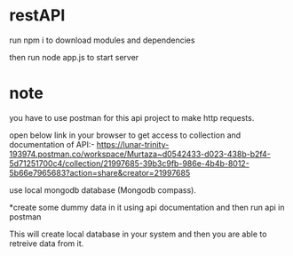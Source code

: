 # restAPI

run npm i to download modules and dependencies

then run node app.js to start server

# note

you have to use postman for this api project to make http requests.

open below link in your browser to get access to collection and documentation of API:-
https://lunar-trinity-193974.postman.co/workspace/Murtaza~d0542433-d023-438b-b2f4-5d71251700c4/collection/21997685-39b3c9fb-986e-4b4b-8012-5b66e7965683?action=share&creator=21997685

use local mongodb database (Mongodb compass).

*create some dummy data in it using api documentation and then run api in postman

This will create local database in your system and then you are able to retreive data from it.
